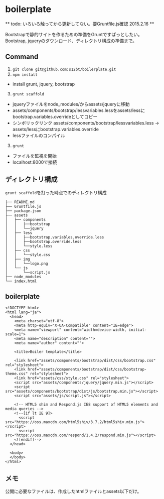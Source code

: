 boilerplate
===========

** todo: いろいろ触ってから更新してない。要Gruntfile.js確認 2015.2.16 **

Bootstrapで静的サイトを作るための準備をGruntですぱっとしたい。Bootstrap, jqueryのダウンロード、ディレクトリ構成の準備まで。

## Command

1. `git clone git@github.com:s12bt/boilerplate.git`
2. `npm install`
 - install grunt, jquery, bootstrap
3. `grunt scaffold`
 - jqueryファイルをnode_modules/からassets/jqueryに移動
 - assets/components/bootstrap/lessvariables.lessをassets/lessにbootstrap.variables.overrideとしてコピー
 - シンボリックリンク assets/components/bootstrap/lessvariables.less -> assets/lessにbootstrap.variables.override
 - lessファイルのコンパイル

3. `grunt`
- ファイルを監視を開始
- localhost:8000で接続

## ディレクトリ構成
`grunt scaffold`を打った時点でのディレクトリ構成
```
├── README.md
├── Gruntfile.js
├── package.json
├── assets
│   ├── components
│   │   ├──bootstrap
│   │   └──jquery
│   ├── less
│   │   ├──bootstrap.variables.override.less
│   │   ├──bootstrap.override.less
│   │   └──style.less
│   ├── css
│   │   └──style.css
│   ├── img
│   │   └──logo.png
│   └── js
│       └──script.js
├── node_modules
└── index.html
```

## boilerplate
```
<!DOCTYPE html>
<html lang="ja">
  <head>
    <meta charset="utf-8">
    <meta http-equiv="X-UA-Compatible" content="IE=edge">
    <meta name="viewport" content="width=device-width, initial-scale=1">
    <meta name="description" content="">
    <meta name="author" content="">

    <title>Boiler template</title>

    <link href="assets/components/bootstrap/dist/css/bootstrap.css" rel="stylesheet">
    <link href="assets/components/bootstrap/dist/css/bootstrap-theme.css" rel="stylesheet">
    <link href="assets/css/style.css" rel="stylesheet">
    <script src="assets/components/jquery/jquery.min.js"></script>
    <script src="assets/components/bootstrap/dist/js/bootstrap.min.js"></script>
    <script src="assets/js/script.js"></script>

    <!-- HTML5 shim and Respond.js IE8 support of HTML5 elements and media queries -->
    <!--[if lt IE 9]>
      <script src="https://oss.maxcdn.com/html5shiv/3.7.2/html5shiv.min.js"></script>
      <script src="https://oss.maxcdn.com/respond/1.4.2/respond.min.js"></script>
    <![endif]-->
  </head>

  <body>
  </body>
</html>
```

## メモ
公開に必要なファイルは、作成したhtmlファイルとassets以下だけ。
